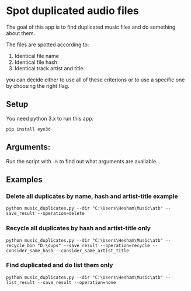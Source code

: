 # Spot duplicated audio files

The goal of this app is to find duplicated music files and do something about them.

The files are spotted according to:
1. Identical file name
2. Identical file hash
3. Identical track artist and title.

you can decide either to use all of these criterions or to use a specific one by choosing the right flag.

## Setup

You need python 3.x to run this app.

```
pip install eye3d 
```

## Arguments:

Run the script with `-h` to find out what arguments are available...

## Examples

### Delete all duplicates by name, hash and artist-title example
```
python music_duplicates.py --dir "C:\Users\Hesham\Music\atb" --save_result --operation=delete
```

### Recycle all duplicates by hash and artist-title only
```
python music_duplicates.py --dir "C:\Users\Hesham\Music\atb" --recycle_bin "D:\dups" --save_result --operation=recycle --consider_same_hash --consider_same_artist_title 
```

### Find duplicated and do list them only
```
python music_duplicates.py --dir "C:\Users\Hesham\Music\atb" --list_result --save_result --operation=none
```